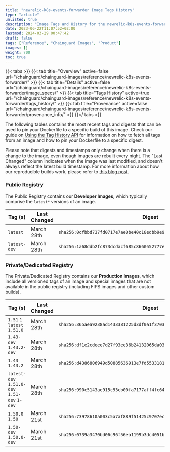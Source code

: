 ```yaml
---
title: "newrelic-k8s-events-forwarder Image Tags History"
type: "article"
unlisted: true
description: "Image Tags and History for the newrelic-k8s-events-forwarder Chainguard Image"
date: 2023-06-22T11:07:52+02:00
lastmod: 2024-03-29 00:47:42
draft: false
tags: ["Reference", "Chainguard Images", "Product"]
images: []
weight: 700
toc: true
---
```


{{< tabs >}}
{{< tab title="Overview" active=false url="/chainguard/chainguard-images/reference/newrelic-k8s-events-forwarder/" >}}
{{< tab title="Details" active=false url="/chainguard/chainguard-images/reference/newrelic-k8s-events-forwarder/image_specs/" >}}
{{< tab title="Tags History" active=true url="/chainguard/chainguard-images/reference/newrelic-k8s-events-forwarder/tags_history/" >}}
{{< tab title="Provenance" active=false url="/chainguard/chainguard-images/reference/newrelic-k8s-events-forwarder/provenance_info/" >}}
{{</ tabs >}}

The following tables contains the most recent tags and digests that can be used to pin your Dockerfile to a specific build of this image. Check our guide on [Using the Tag History API](/chainguard/chainguard-images/using-the-tag-history-api/) for information on how to fetch all tags from an image and how to pin your Dockerfile to a specific digest.

Please note that digests and timestamps only change when there is a change to the image, even though images are rebuilt every night. The "Last Changed" column indicates when the image was last modified, and doesn't always reflect the latest build timestamp. For more information about how our reproducible builds work, please refer to [this blog post](https://www.chainguard.dev/unchained/reproducing-chainguards-reproducible-image-builds).

### Public Registry
The Public Registry contains our **Developer Images**, which typically comprise the `latest*` versions of an image.

| Tag (s)       | Last Changed | Digest                                                                    |
|---------------|--------------|---------------------------------------------------------------------------|
|  `latest`     | March 28th   | `sha256:0cfbbd737fd0717e7ae0be40c18edbb9e9161b57723f255576ab9baf6f558578` |
|  `latest-dev` | March 28th   | `sha256:1a68ddb2fc873dcdacf685c8660552777e5c84792eb158f8ace087dcb4f76ef8` |


### Private/Dedicated Registry
The Private/Dedicated Registry contains our **Production Images**, which include all versioned tags of an image and special images that are not available in the public registry (including FIPS images and other custom builds).

| Tag (s)                                       | Last Changed | Digest                                                                    |
|-----------------------------------------------|--------------|---------------------------------------------------------------------------|
|  `1.51` `1` `latest` `1.51.0`                 | March 28th   | `sha256:365aea9238ad1433381225d3df0a1f3703e25670c3358d3b911940bf9150770b` |
|  `1.43-dev` `1.43.2-dev`                      | March 28th   | `sha256:df1e2cdeee7d27f93ee36b24132065da0359f1e04ddf8564ab18d245b152810c` |
|  `1.43` `1.43.2`                              | March 28th   | `sha256:d4386806949d50885636913e7fd553318149ffc3d51f1ed15958f052d8d6f61e` |
|  `latest-dev` `1.51.0-dev` `1.51-dev` `1-dev` | March 28th   | `sha256:990c5143ae915c93cb00fa7177aff4fc64873e001af28df234976284886e4498` |
|  `1.50.0` `1.50`                              | March 21st   | `sha256:73978610a003c5a7af889f51425c9707ec1355ab9ee27ef0ae830afb79965c43` |
|  `1.50-dev` `1.50.0-dev`                      | March 21st   | `sha256:0739a3470bd06c96f56ea1199b3dc4051b013413c2a9d816137ef059cbc24129` |

